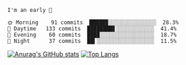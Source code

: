 <!--START_SECTION:productive-box-in-readme-->
```text
I'm an early 🐥

🌞 Morning    91 commits  █████▉░░░░░░░░░░░░░░░  28.3%
🌆 Daytime   133 commits  ████████▋░░░░░░░░░░░░  41.4%
🌃 Evening    60 commits  ███▉░░░░░░░░░░░░░░░░░  18.7%
🌚 Night      37 commits  ██▍░░░░░░░░░░░░░░░░░░  11.5%
```
<!--END_SECTION:productive-box-in-readme-->
[![Anurag's GitHub stats](https://github-readme-stats.vercel.app/api?username=tykeaboyloy&count_private=true&theme=vue-light&show_icons=true)](https://github.com/anuraghazra/github-readme-stats)
[![Top Langs](https://github-readme-stats.vercel.app/api/top-langs/?username=tykeaboyloy&layout=compact&theme=vue-light&langs_count=8)](https://github.com/anuraghazra/github-readme-stats)
